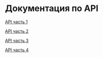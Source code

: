 # Документация по API

[API часть 1](/golosd/api/api-golos-ch1.md)

[API часть 2](/golosd/api/api-golos-ch2.md)

[API часть 3](/golosd/api/api-golos-ch3.md)

[API часть 4](/golosd/api/api-golos-ch4.md)





